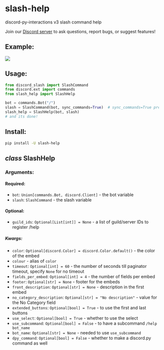 # slash-help
discord-py-interactions v3 slash command help

Join our [Discord server](https://discord.gg/Sk5qDBGPsQ) to ask questions, report bugs, or suggest features!

## Example:

<img src="https://cdn.discordapp.com/attachments/890021074337660959/892234943009271829/nKPDqSBXRj.gif"></img>

## Usage:
```py
from discord_slash import SlashCommand
from discord.ext import commands
from slash_help import SlashHelp

bot = commands.Bot("/")
slash = SlashCommand(bot, sync_commands=True)  # sync_commands=True preferred
slash_help = SlashHelp(bot, slash)
# and its done!
```
## Install:
```bash
pip install -U slash-help
```

## *class* SlashHelp
### Arguments:
#### Required:
- `bot`: `Union[commands.Bot, discord.Client]` - the bot variable
- `slash`: `SlashCommand` - the slash variable

#### Optional:
- `guild_ids`: `Optional[List[int]] = None` - a list of guild/server IDs to register /help

##### Kwargs:
- `color`: `Optional[discord.Color] = discord.Color.default()` - the color of the embed
- `colour` - alias of `color`
- `timeout`: `Optional[int] = 60` - the number of seconds till paginator timeout, specify `None` for no timeout
- `fields_per_embed`: `Optional[int] = 4` - the number of fields per embed
- `footer`: `Optional[str] = None` - footer for the embeds
- `front_description`: `Optional[str] = None` - description in the first embed
- `no_category_description`: `Optional[str] = "No description"` - value for the No Category field
- `extended_buttons`: `Optional[bool] = True` - to use the first and last buttons
- `use_select`: `Optional[bool] = True` - whether to use the select
- `use_subcommand`: `Optional[bool] = False` - to have a subcommand `/help bot_name`
- `bot_name`: `Optional[str] = None` - needed to use `use_subcommand`
- `dpy_command`: `Optional[bool] = False` - whether to make a discord.py command as well
